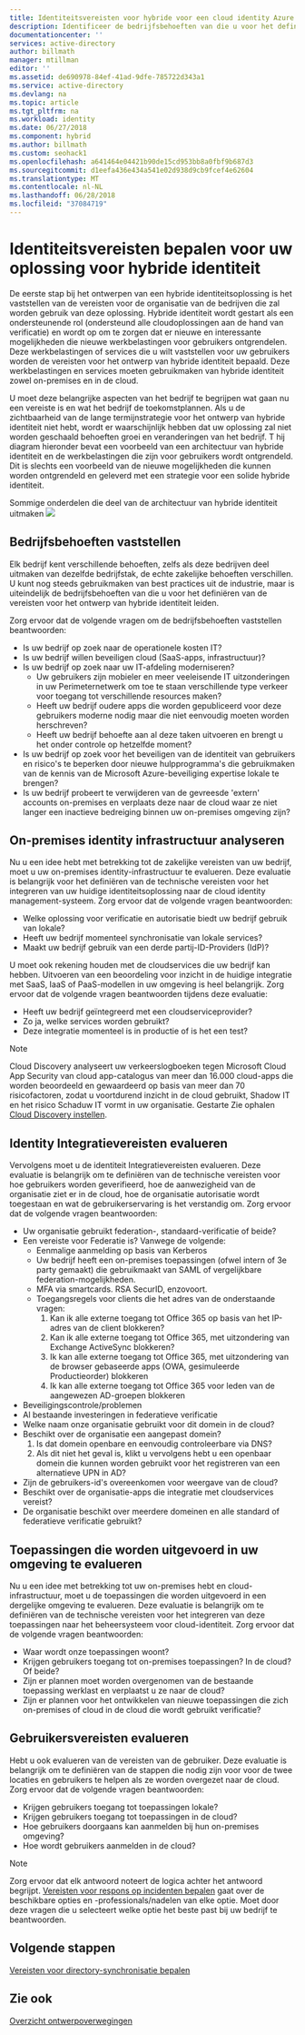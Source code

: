 ```yaml
---
title: Identiteitsvereisten voor hybride voor een cloud identity Azure | Microsoft Docs
description: Identificeer de bedrijfsbehoeften van die u voor het definiëren van de vereisten voor het ontwerp van hybride identiteit leiden.
documentationcenter: ''
services: active-directory
author: billmath
manager: mtillman
editor: ''
ms.assetid: de690978-84ef-41ad-9dfe-785722d343a1
ms.service: active-directory
ms.devlang: na
ms.topic: article
ms.tgt_pltfrm: na
ms.workload: identity
ms.date: 06/27/2018
ms.component: hybrid
ms.author: billmath
ms.custom: seohack1
ms.openlocfilehash: a641464e04421b90de15cd953bb8a0fbf9b687d3
ms.sourcegitcommit: d1eefa436e434a541e02d938d9cb9fcef4e62604
ms.translationtype: MT
ms.contentlocale: nl-NL
ms.lasthandoff: 06/28/2018
ms.locfileid: "37084719"
---
```

# <a name="determine-identity-requirements-for-your-hybrid-identity-solution"></a>Identiteitsvereisten bepalen voor uw oplossing voor hybride identiteit
De eerste stap bij het ontwerpen van een hybride identiteitsoplossing is het vaststellen van de vereisten voor de organisatie van de bedrijven die zal worden gebruik van deze oplossing.  Hybride identiteit wordt gestart als een ondersteunende rol (ondersteund alle cloudoplossingen aan de hand van verificatie) en wordt op om te zorgen dat er nieuwe en interessante mogelijkheden die nieuwe werkbelastingen voor gebruikers ontgrendelen.  Deze werkbelastingen of services die u wilt vaststellen voor uw gebruikers worden de vereisten voor het ontwerp van hybride identiteit bepaald.  Deze werkbelastingen en services moeten gebruikmaken van hybride identiteit zowel on-premises en in de cloud.  

U moet deze belangrijke aspecten van het bedrijf te begrijpen wat gaan nu een vereiste is en wat het bedrijf de toekomstplannen. Als u de zichtbaarheid van de lange termijnstrategie voor het ontwerp van hybride identiteit niet hebt, wordt er waarschijnlijk hebben dat uw oplossing zal niet worden geschaald behoeften groei en veranderingen van het bedrijf.   T hij diagram hieronder bevat een voorbeeld van een architectuur van hybride identiteit en de werkbelastingen die zijn voor gebruikers wordt ontgrendeld. Dit is slechts een voorbeeld van de nieuwe mogelijkheden die kunnen worden ontgrendeld en geleverd met een strategie voor een solide hybride identiteit. 

Sommige onderdelen die deel van de architectuur van hybride identiteit uitmaken ![](./media/hybrid-id-design-considerations/hybrid-identity-architechture.png)

## <a name="determine-business-needs"></a>Bedrijfsbehoeften vaststellen
Elk bedrijf kent verschillende behoeften, zelfs als deze bedrijven deel uitmaken van dezelfde bedrijfstak, de echte zakelijke behoeften verschillen. U kunt nog steeds gebruikmaken van best practices uit de industrie, maar is uiteindelijk de bedrijfsbehoeften van die u voor het definiëren van de vereisten voor het ontwerp van hybride identiteit leiden. 

Zorg ervoor dat de volgende vragen om de bedrijfsbehoeften vaststellen beantwoorden:

* Is uw bedrijf op zoek naar de operationele kosten IT?
* Is uw bedrijf willen beveiligen cloud (SaaS-apps, infrastructuur)?
* Is uw bedrijf op zoek naar uw IT-afdeling moderniseren?
  * Uw gebruikers zijn mobieler en meer veeleisende IT uitzonderingen in uw Perimeternetwerk om toe te staan verschillende type verkeer voor toegang tot verschillende resources maken?
  * Heeft uw bedrijf oudere apps die worden gepubliceerd voor deze gebruikers moderne nodig maar die niet eenvoudig moeten worden herschreven?
  * Heeft uw bedrijf behoefte aan al deze taken uitvoeren en brengt u het onder controle op hetzelfde moment?
* Is uw bedrijf op zoek voor het beveiligen van de identiteit van gebruikers en risico's te beperken door nieuwe hulpprogramma's die gebruikmaken van de kennis van de Microsoft Azure-beveiliging expertise lokale te brengen?
* Is uw bedrijf probeert te verwijderen van de gevreesde 'extern' accounts on-premises en verplaats deze naar de cloud waar ze niet langer een inactieve bedreiging binnen uw on-premises omgeving zijn?

## <a name="analyze-on-premises-identity-infrastructure"></a>On-premises identity infrastructuur analyseren
Nu u een idee hebt met betrekking tot de zakelijke vereisten van uw bedrijf, moet u uw on-premises identity-infrastructuur te evalueren. Deze evaluatie is belangrijk voor het definiëren van de technische vereisten voor het integreren van uw huidige identiteitsoplossing naar de cloud identity management-systeem. Zorg ervoor dat de volgende vragen beantwoorden:

* Welke oplossing voor verificatie en autorisatie biedt uw bedrijf gebruik van lokale? 
* Heeft uw bedrijf momenteel synchronisatie van lokale services?
* Maakt uw bedrijf gebruik van een derde partij-ID-Providers (IdP)?

U moet ook rekening houden met de cloudservices die uw bedrijf kan hebben. Uitvoeren van een beoordeling voor inzicht in de huidige integratie met SaaS, IaaS of PaaS-modellen in uw omgeving is heel belangrijk. Zorg ervoor dat de volgende vragen beantwoorden tijdens deze evaluatie:

* Heeft uw bedrijf geïntegreerd met een cloudserviceprovider?
* Zo ja, welke services worden gebruikt?
* Deze integratie momenteel is in productie of is het een test?

> [!NOTE]
> Cloud Discovery analyseert uw verkeerslogboeken tegen Microsoft Cloud App Security van cloud app-catalogus van meer dan 16.000 cloud-apps die worden beoordeeld en gewaardeerd op basis van meer dan 70 risicofactoren, zodat u voortdurend inzicht in de cloud gebruikt, Shadow IT en het risico Schaduw IT vormt in uw organisatie. Gestarte Zie ophalen [Cloud Discovery instellen](/cloud-app-security/set-up-cloud-discovery).
> 
> 

## <a name="evaluate-identity-integration-requirements"></a>Identity Integratievereisten evalueren
Vervolgens moet u de identiteit Integratievereisten evalueren. Deze evaluatie is belangrijk om te definiëren van de technische vereisten voor hoe gebruikers worden geverifieerd, hoe de aanwezigheid van de organisatie ziet er in de cloud, hoe de organisatie autorisatie wordt toegestaan en wat de gebruikerservaring is het verstandig om. Zorg ervoor dat de volgende vragen beantwoorden:

* Uw organisatie gebruikt federation-, standaard-verificatie of beide?
* Een vereiste voor Federatie is?  Vanwege de volgende:
  * Eenmalige aanmelding op basis van Kerberos
  * Uw bedrijf heeft een on-premises toepassingen (ofwel intern of 3e party gemaakt) die gebruikmaakt van SAML of vergelijkbare federation-mogelijkheden.
  * MFA via smartcards. RSA SecurID, enzovoort.
  * Toegangsregels voor clients die het adres van de onderstaande vragen:
    1. Kan ik alle externe toegang tot Office 365 op basis van het IP-adres van de client blokkeren?
    2. Kan ik alle externe toegang tot Office 365, met uitzondering van Exchange ActiveSync blokkeren?
    3. Ik kan alle externe toegang tot Office 365, met uitzondering van de browser gebaseerde apps (OWA, gesimuleerde Productieorder) blokkeren
    4. Ik kan alle externe toegang tot Office 365 voor leden van de aangewezen AD-groepen blokkeren
* Beveiligingscontrole/problemen
* Al bestaande investeringen in federatieve verificatie
* Welke naam onze organisatie gebruikt voor dit domein in de cloud?
* Beschikt over de organisatie een aangepast domein?
  1. Is dat domein openbare en eenvoudig controleerbare via DNS?
  2. Als dit niet het geval is, klikt u vervolgens hebt u een openbaar domein die kunnen worden gebruikt voor het registreren van een alternatieve UPN in AD?
* Zijn de gebruikers-id's overeenkomen voor weergave van de cloud? 
* Beschikt over de organisatie-apps die integratie met cloudservices vereist?
* De organisatie beschikt over meerdere domeinen en alle standard of federatieve verificatie gebruikt?

## <a name="evaluate-applications-that-run-in-your-environment"></a>Toepassingen die worden uitgevoerd in uw omgeving te evalueren
Nu u een idee met betrekking tot uw on-premises hebt en cloud-infrastructuur, moet u de toepassingen die worden uitgevoerd in een dergelijke omgeving te evalueren. Deze evaluatie is belangrijk om te definiëren van de technische vereisten voor het integreren van deze toepassingen naar het beheersysteem voor cloud-identiteit. Zorg ervoor dat de volgende vragen beantwoorden:

* Waar wordt onze toepassingen woont?
* Krijgen gebruikers toegang tot on-premises toepassingen?  In de cloud? Of beide?
* Zijn er plannen moet worden overgenomen van de bestaande toepassing werklast en verplaatst u ze naar de cloud?
* Zijn er plannen voor het ontwikkelen van nieuwe toepassingen die zich on-premises of cloud in de cloud die wordt gebruikt verificatie?

## <a name="evaluate-user-requirements"></a>Gebruikersvereisten evalueren
Hebt u ook evalueren van de vereisten van de gebruiker. Deze evaluatie is belangrijk om te definiëren van de stappen die nodig zijn voor voor de twee locaties en gebruikers te helpen als ze worden overgezet naar de cloud. Zorg ervoor dat de volgende vragen beantwoorden:

* Krijgen gebruikers toegang tot toepassingen lokale?
* Krijgen gebruikers toegang tot toepassingen in de cloud?
* Hoe gebruikers doorgaans kan aanmelden bij hun on-premises omgeving?
* Hoe wordt gebruikers aanmelden in de cloud?

> [!NOTE]
> Zorg ervoor dat elk antwoord noteert de logica achter het antwoord begrijpt. [Vereisten voor respons op incidenten bepalen](active-directory-hybrid-identity-design-considerations-incident-response-requirements.md) gaat over de beschikbare opties en -professionals/nadelen van elke optie.  Moet door deze vragen die u selecteert welke optie het beste past bij uw bedrijf te beantwoorden.
> 
> 

## <a name="next-steps"></a>Volgende stappen
[Vereisten voor directory-synchronisatie bepalen](active-directory-hybrid-identity-design-considerations-directory-sync-requirements.md)

## <a name="see-also"></a>Zie ook
[Overzicht ontwerpoverwegingen](active-directory-hybrid-identity-design-considerations-overview.md)

